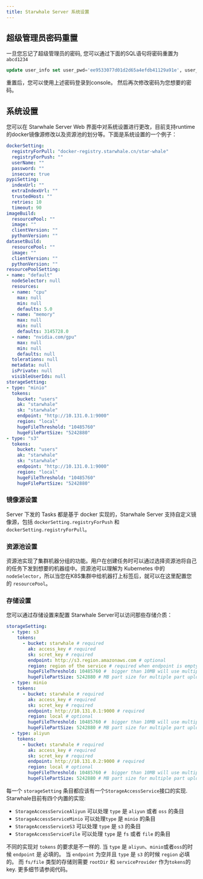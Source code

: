 ```yaml
---
title: Starwhale Server 系统设置
---
```


## 超级管理员密码重置

一旦您忘记了超级管理员的密码, 您可以通过下面的SQL语句将密码重置为 `abcd1234`

```sql
update user_info set user_pwd='ee9533077d01d2d65a4efdb41129a91e', user_pwd_salt='6ea18d595773ccc2beacce26' where id=1
```

重置后，您可以使用上述密码登录到console。 然后再次修改密码为您想要的密码。

## 系统设置

您可以在 Starwhale Server Web 界面中对系统设置进行更改，目前支持runtime的docker镜像源修改以及资源池的划分等。下面是系统设置的一个例子：

```yaml
dockerSetting:
  registryForPull: "docker-registry.starwhale.cn/star-whale"
  registryForPush: ""
  userName: ""
  password: ""
  insecure: true
pypiSetting:
  indexUrl: ""
  extraIndexUrl: ""
  trustedHost: ""
  retries: 10
  timeout: 90
imageBuild:
  resourcePool: ""
  image: ""
  clientVersion: ""
  pythonVersion: ""
datasetBuild:
  resourcePool: ""
  image: ""
  clientVersion: ""
  pythonVersion: ""
resourcePoolSetting:
- name: "default"
  nodeSelector: null
  resources:
  - name: "cpu"
    max: null
    min: null
    defaults: 5.0
  - name: "memory"
    max: null
    min: null
    defaults: 3145728.0
  - name: "nvidia.com/gpu"
    max: null
    min: null
    defaults: null
  tolerations: null
  metadata: null
  isPrivate: null
  visibleUserIds: null
storageSetting:
- type: "minio"
  tokens:
    bucket: "users"
    ak: "starwhale"
    sk: "starwhale"
    endpoint: "http://10.131.0.1:9000"
    region: "local"
    hugeFileThreshold: "10485760"
    hugeFilePartSize: "5242880"
- type: "s3"
  tokens:
    bucket: "users"
    ak: "starwhale"
    sk: "starwhale"
    endpoint: "http://10.131.0.1:9000"
    region: "local"
    hugeFileThreshold: "10485760"
    hugeFilePartSize: "5242880"
```

### 镜像源设置

Server 下发的 Tasks 都是基于 docker 实现的，Starwhale Server 支持自定义镜像源，包括 `dockerSetting.registryForPush` 和 `dockerSetting.registryForPull`。

### 资源池设置

资源池实现了集群机器分组的功能。用户在创建任务时可以通过选择资源池将自己的任务下发到想要的机器组中。资源池可以理解为 Kubernetes 中的 `nodeSelector`，所以当您在K8S集群中给机器打上标签后，就可以在这里配置您的 `resourcePool`。

### 存储设置

您可以通过存储设置来配置 Starwhale Server可以访问那些存储介质：

```yaml
storageSetting:
  - type: s3
    tokens:
      - bucket: starwhale # required
        ak: access_key # required
        sk: scret_key # required
        endpoint: http://s3.region.amazonaws.com # optional
        region: region of the service # required when endpoint is empty
        hugeFileThreshold: 10485760 #  bigger than 10MB will use multiple part upload
        hugeFilePartSize: 5242880 # MB part size for multiple part upload
  - type: minio
    tokens:
      - bucket: starwhale # required
        ak: access_key # required
        sk: scret_key # required
        endpoint: http://10.131.0.1:9000 # required
        region: local # optional
        hugeFileThreshold: 10485760 #  bigger than 10MB will use multiple part upload
        hugeFilePartSize: 5242880 # MB part size for multiple part upload
  - type: aliyun
    tokens:
      - bucket: starwhale # required
        ak: access_key # required
        sk: scret_key # required
        endpoint: http://10.131.0.2:9000 # required
        region: local # optional
        hugeFileThreshold: 10485760 #  bigger than 10MB will use multiple part upload
        hugeFilePartSize: 5242880 # MB part size for multiple part upload

```

每一个 `storageSetting` 条目都应该有一个`StorageAccessService`接口的实现. Starwhale目前有四个内置的实现:

- `StorageAccessServiceAliyun` 可以处理 `type` 是 `aliyun` 或者 `oss` 的条目
- `StorageAccessServiceMinio` 可以处理`type` 是 `minio` 的条目
- `StorageAccessServiceS3` 可以处理 `type` 是 `s3` 的条目
- `StorageAccessServiceFile` 可以处理 `type` 是 `fs` 或者 `file` 的条目

不同的实现对 `tokens` 的要求是不一样的. 当 `type` 是 `aliyun`、`minio`或者`oss`的时候 `endpoint` 是 必填的。 当 `endpoint` 为空并且  `type` 是 `s3` 的时候 `region` 必填的。 而 `fs/file` 类型的存储则需要 `rootDir` 和 `serviceProvider` 作为`tokens`的key.
更多细节请参阅代码。
